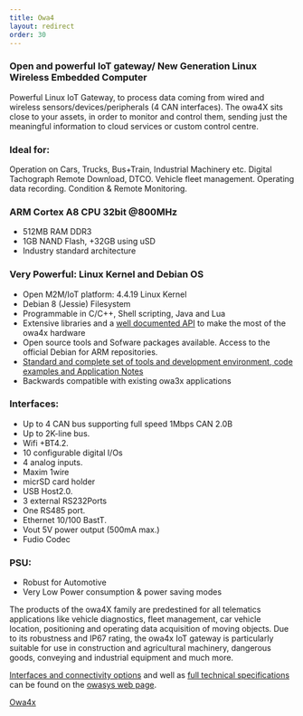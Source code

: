 ```yaml
---
title: Owa4
layout: redirect
order: 30
---
```


### Open and powerful IoT gateway/ New Generation Linux Wireless Embedded Computer

Powerful Linux IoT Gateway, to process data coming from wired and wireless sensors/devices/peripherals (4 CAN interfaces). The owa4X sits close to your assets, in order to monitor and control them, sending just the meaningful information to cloud services or custom control centre.

### Ideal for:

Operation on Cars, Trucks, Bus+Train, Industrial Machinery etc. Digital Tachograph Remote Download, DTCO. Vehicle fleet management. Operating data recording. Condition & Remote Monitoring. 

### ARM Cortex A8 CPU 32bit @800MHz

 - 512MB RAM DDR3
 - 1GB NAND Flash, +32GB using uSD
 - Industry standard architecture
 
### Very Powerful: Linux Kernel and Debian OS

 - Open M2M/IoT platform: 4.4.19 Linux Kernel
 - Debian 8 (Jessie) Filesystem
 - Programmable in C/C++, Shell scripting, Java and Lua
 - Extensive libraries and a [well documented API](https://www.owasys.com/en/developers) to make the most of the owa4x hardware
 - Open source tools and Sofware packages available. Access to the official Debian for ARM repositories.
 - [Standard and complete set of tools and development environment, code examples and Application Notes](https://www.owasys.com/en/developers)
 - Backwards compatible with existing owa3x applications
 
### Interfaces:

 - Up to 4 CAN bus supporting full speed 1Mbps CAN 2.0B
 - Up to 2K-line bus.
 - Wifi +BT4.2.
 - 10 configurable digital I/Os
 - 4 analog inputs.
 - Maxim 1wire
 - micrSD card holder
 - USB Host2.0.
 - 3 external RS232Ports
 - One RS485 port.
 - Ethernet 10/100 BastT.
 - Vout 5V power output (500mA max.)
 - Fudio Codec

### PSU:

 - Robust for Automotive
 - Very Low Power consumption & power saving modes

The products of the owa4X family are predestined for all telematics applications like vehicle diagnostics, fleet management,  car vehicle location,  positioning and operating data acquisition of moving objects. Due to its robustness and IP67 rating, the owa4x IoT gateway is particularly suitable for use in construction and agricultural machinery, dangerous goods, conveying and industrial equipment and much more.

[Interfaces and connectivity options](https://www.owasys.com/en/products/owa4x#interfaces) and well as [full technical specifications](https://www.owasys.com/en/products/owa4x#technical) can be found on the [owasys web page](http://www.owasys.com/).

[Owa4x](http://www.owasys.com/en/products/owa4x)
